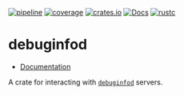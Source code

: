 [![pipeline](https://github.com/d-e-s-o/debuginfod/actions/workflows/test.yml/badge.svg?branch=main)](https://github.com/d-e-s-o/debuginfod/actions/workflows/test.yml)
[![coverage](https://codecov.io/gh/d-e-s-o/debuginfod/branch/main/graph/badge.svg)](https://codecov.io/gh/d-e-s-o/debuginfod)
[![crates.io](https://img.shields.io/crates/v/debuginfod.svg)](https://crates.io/crates/debuginfod)
[![Docs](https://docs.rs/debuginfod/badge.svg)](https://docs.rs/debuginfod)
[![rustc](https://img.shields.io/badge/rustc-1.64+-blue.svg)](https://blog.rust-lang.org/2022/09/22/Rust-1.64.0.html)

debuginfod
==========

- [Documentation][docs-rs]

A crate for interacting with [`debuginfod`][debuginfod] servers.


[debuginfod]: https://sourceware.org/elfutils/Debuginfod.html
[docs-rs]: https://docs.rs/debuginfod
